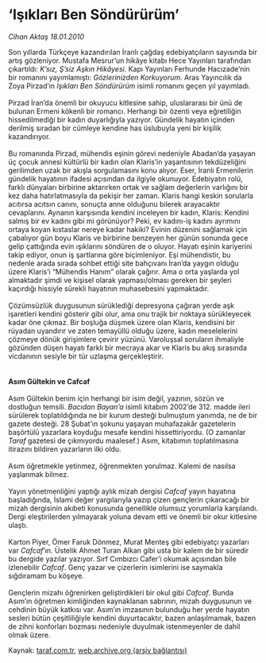 # ‘Işıkları Ben Söndürürüm’

*Cihan Aktaş 18.01.2010*

<div class="yazi">Son yıllarda Türkçeye kazandırılan İranlı çağdaş edebiyatçıların sayısında bir artış gözleniyor. Mustafa Mesrur’un hikâye kitabı Hece Yayınları tarafından çıkartıldı: <i>K’sız, Ş’siz Aşkın Hikâyesi</i>. Kapı Yayınları Ferhunde Hacızade’nin bir romanını yayımlamıştı: <i>Gözlerinizden Korkuyorum</i>. Aras Yayıncılık da Zoya Pirzad’ın <i>Işıkları Ben Söndürürüm</i> isimli romanını geçen yıl yayımladı. <br/><br/>Pirzad İran’da önemli bir okuyucu kitlesine sahip, uluslararası bir ünü de bulunan Ermeni kökenli bir romancı. Herhangi bir özenti veya eğretiliğin hissedilmediği bir kadın duyarlığıyla yazıyor. Gündelik hayatın içinden derilmiş sıradan bir cümleye kendine has üslubuyla yeni bir kişilik kazandırıyor. <br/><br/>Bu romanında Pirzad, mühendis eşinin görevi nedeniyle Abadan’da yaşayan üç çocuk annesi kültürlü bir kadın olan Klaris’in yaşantısının tekdüzeliğini gerilimden uzak bir akışla sorgulamasını konu alıyor. Eser, İranlı Ermenilerin gündelik hayatının ifadesi açısından da ilgiyle okunuyor. Edebiyatın rolü, farklı dünyaları birbirine aktarırken ortak ve sağlam değerlerin varlığını bir kez daha hatırlatmasıyla da pekişir her zaman. Klaris hangi keskin sorularla acıtırsa acıtsın canını, sonuçta anne olduğunu bilerek arayacaktır cevaplarını. Aynanın karşısında kendini inceleyen bir kadın, Klaris: Kendini salmış bir ev kadını gibi mi görünüyor? Peki, ev kadını-iş kadını ayrımını ortaya koyan kıstaslar nereye kadar hakiki? Evinin düzenini sağlamak için çabalıyor gün boyu Klaris ve birbirine benzeyen her günün sonunda gece gelip çattığında evin ışıklarını söndüren de o oluyor. Hayatı eşinin kariyerini takip ediyor, onun iş şartlarına göre biçimleniyor. Eşi mühendistir, bu nedenle arada sırada sohbet ettiği site bahçıvanı İran’da yaygın olduğu üzere Klaris’i “Mühendis Hanım” olarak çağırır. Ama o orta yaşlarda yol almaktadır şimdi ve kişisel olarak yapması/olması gereken bir şeyleri kaçırdığı hissiyle sürekli hayatının muhasebesini yapmaktadır. <br/><br/>Çözümsüzlük duygusunun sürüklediği depresyona çağıran yerde aşk işaretleri kendini gösterir gibi olur, ama onu trajik bir noktaya sürükleyecek kadar öne çıkmaz. Bir boşluğa düşmek üzere olan Klaris, kendisini bir rüyadan uyandırır ve zaten temayüllü olduğu üzere, kadın meselelerini çözmeye dönük girişimlere çevirir yüzünü. Varoluşsal soruların ihmaliyle gözünden düşen hayatı farklı bir mecraya akar ve Klaris bu akış sırasında vicdanının sesiyle bir tür uzlaşma gerçekleştirir. <b><br/><br/><br/>Asım Gültekin ve Cafcaf </b><br/><br/>Asım Gültekin benim için herhangi bir isim değil, yazının, sözün ve dostluğun temsili. <i>Bacıdan Bayan’a</i> isimli kitabım 2002’de 312. madde ileri sürülerek toplatıldığında ne bir kurum desteği bulmuştum yanımda, ne de bir gazete desteği. 28 Şubat’ın şokunu yaşayan muhafazakâr gazetelerin başörtülü yazarlara koyduğu mesafe kendini hissettiriyordu. (O zamanlar <i>Taraf</i> gazetesi de çıkmıyordu maalesef.) Asım, kitabımın toplatılmasına itirazını bildiren yazarların ilki oldu. <br/><br/>Asım öğretmekle yetinmez, öğrenmekten yorulmaz. Kalemi de nasılsa yaşlanmak bilmez. <br/><br/>Yayın yönetmenliğini yaptığı aylık mizah dergisi <i>Cafcaf</i> yayın hayatına başladığında, İslami değer yargılarıyla yazıp çizen gençlerin çıkaracağı bir mizah dergisinin akıbeti konusunda genellikle olumsuz yorumlarla karşılandı. Dergi eleştirilerden yılmayarak yoluna devam etti ve önemli bir okur kitlesine ulaştı. <br/><br/>Karton Piyer, Ömer Faruk Dönmez, Murat Menteş gibi edebiyatçı yazarları var <i>Cafcaf</i>’ın. Üstelik Ahmet Turan Alkan gibi usta bir kalem de bir süredir bu dergide yazılar yazıyor. Sırf Cımbızcı Cafer’i okumak açısından bile izlenebilir <i>Cafcaf</i>. Genç yazar ve çizerlerin isimlerini ise saymakla sığdıramam bu köşeye. <br/><br/>Gençlerin mizahı öğrenirken geliştirdikleri bir okul gibi <i>Cafcaf</i>. Bunda Asım’ın öğretmen kimliğinden kaynaklanan sabrının, mizah duygusunun ve cehdinin büyük katkısı var. Asım’ın imzasının bulunduğu her yerde hayatın sesleri bütün çeşitliliğiyle kendini duyurtacaktır, bazen anlaşılmamak, bazen de zihni konforları bozması nedeniyle duyulmak istenmeyenler de dahil olmak üzere. </div>

Kaynak: [taraf.com.tr](http://taraf.com.tr:80/makale/9576.htm), [web.archive.org (arşiv bağlantısı)](http://web.archive.org/web/20100403064924/http://taraf.com.tr:80/makale/9576.htm)

